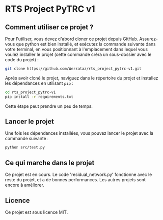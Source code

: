 # RTS Project PyTRC v1

## Comment utiliser ce projet ?

Pour l'utiliser, vous devez d'abord cloner ce projet depuis GitHub. Assurez-vous que python est bien installé, et exécutez la commande suivante dans votre terminal, en vous positionnant à l'emplacement dans lequel vous voulez installer le projet (cette commande créra un sous-dossier avec le code du projet) : 

```bash
git clone https://github.com/Werrataz/rts_project_pytrc-v1.git
```

Après avoir cloné le projet, naviguez dans le répertoire du projet et installez les dépendances en utilisant `pip` :

```bash
cd rts_project_pytrc-v1
pip install -r requirements.txt
```

Cette étape peut prendre un peu de temps.   

## Lancer le projet

Une fois les dépendances installées, vous pouvez lancer le projet avec la commande suivante :

```bash
python src/test.py
```

## Ce qui marche dans le projet

Ce projet est en cours. Le code 'residual_network.py' fonctionne avec le reste du projet, et a de bonnes performances. Les autres projets sont encore à améliorer. 

## Licence

Ce projet est sous licence MIT.